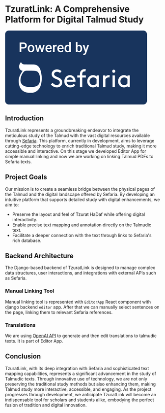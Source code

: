 # TzuratLink: A Comprehensive Platform for Digital Talmud Study

![Powered by Sefaria](/static/img/sefaria-badge.png)

## Introduction

TzuratLink represents a groundbreaking endeavor to integrate the meticulous study of the Talmud with the vast digital resources available through [Sefaria](https://sefaria.org). This platform, currently in development, aims to leverage cutting-edge technology to enrich traditional Talmud study, making it more accessible and interactive. On this stage we developed Editor App for simple manual linking and now we are working on linking Talmud PDFs to Sefaria texts.

## Project Goals

Our mission is to create a seamless bridge between the physical pages of the Talmud and the digital landscape offered by Sefaria. By developing an intuitive platform that supports detailed study with digital enhancements, we aim to:

- Preserve the layout and feel of Tzurat HaDaf while offering digital interactivity.
- Enable precise text mapping and annotation directly on the Talmudic text.
- Facilitate a deeper connection with the text through links to Sefaria's rich database.

## Backend Architecture

The Django-based backend of TzuratLink is designed to manage complex data structures, user interactions, and integrations with external APIs such as Sefaria.

### Manual Linking Tool
Manual linking tool is represented with ```EditorApp``` React component with django backend ```editor``` app. 
After that we can manually select sentences on the page, linking them to relevant Sefaria references.

### Translations
We are using [OpenAI API](https://platform.openai.com/docs/overview) to generate and then edit translations to talmudic texts. It is part of Editor App.

## Conclusion

TzuratLink, with its deep integration with Sefaria and sophisticated text mapping capabilities, represents a significant advancement in the study of Talmudic texts. Through innovative use of technology, we are not only preserving the traditional study methods but also enhancing them, making Talmud study more interactive, accessible, and engaging. As the project progresses through development, we anticipate TzuratLink will become an indispensable tool for scholars and students alike, embodying the perfect fusion of tradition and digital innovation.
